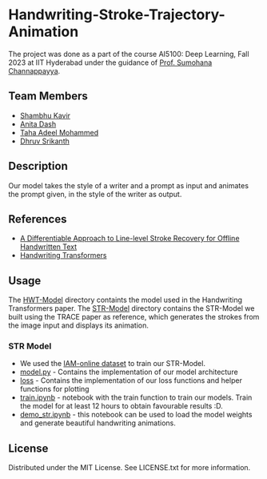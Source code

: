 # Handwriting-Stroke-Trajectory-Animation

The project was done as a part of the course AI5100: Deep Learning, Fall 2023 at IIT Hyderabad under the guidance of [Prof. Sumohana Channappayya](https://people.iith.ac.in/sumohana/).

## Team Members
* [Shambhu Kavir](https://github.com/Shambu-K)
* [Anita Dash](https://github.com/anitadash)
* [Taha Adeel Mohammed](https://github.com/Taha-Adeel)
* [Dhruv Srikanth](https://github.com/Dhruv-Srikanth)

## Description
Our model takes the style of a writer and a prompt as input and animates the prompt given, in the style of the writer as output.

## References

* [A Differentiable Approach to Line-level
Stroke Recovery for Offline Handwritten Text](https://arxiv.org/abs/2105.11559)
* [Handwriting Transformers](https://arxiv.org/abs/2104.03964)

## Usage

The [HWT-Model](https://github.com/Shambu-K/handwriting-generator-model/tree/main/Code/HWT-model) directory containts the model used in the Handwriting Transformers paper. The [STR-Model](https://github.com/Shambu-K/handwriting-generator-model/tree/main/Code/STR_model) directory contains the STR-Model we built using the TRACE paper as reference, which generates the strokes from the image input and displays its animation.

### STR Model

* We used the [IAM-online dataset](https://fki.tic.heia-fr.ch/databases/iam-on-line-handwriting-database) to train our STR-Model.
* [model.py](https://github.com/Shambu-K/handwriting-generator-model/blob/main/Code/STR_model/model.py) - Contains the implementation of our model architecture
* [loss](https://github.com/Shambu-K/handwriting-generator-model/tree/main/Code/STR_model/loss) - Contains the implementation of our loss functions and helper functions for plotting
* [train.ipynb](https://github.com/Shambu-K/handwriting-generator-model/blob/main/Code/STR_model/train.ipynb) - notebook with the train function to train our models. Train the model for at least 12 hours to obtain favourable results :D.
* [demo_str.ipynb](https://github.com/Shambu-K/handwriting-generator-model/blob/main/Code/STR_model/demo_str.ipynb) - this notebook can be used to load the model weights and generate beautiful handwriting animations.



## License

Distributed under the MIT License. See LICENSE.txt for more information.
